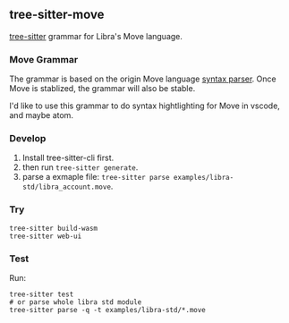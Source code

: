 ## tree-sitter-move

[tree-sitter][1] grammar for Libra's Move language.


### Move Grammar

The grammar is based on the origin Move language [syntax parser][2].
Once Move is stablized, the grammar will also be stable.

I'd like to use this grammar to do syntax hightlighting for Move in vscode, and maybe atom.

### Develop

1. Install tree-sitter-cli first.
2. then run `tree-sitter generate`.
4. parse a exmaple file: `tree-sitter parse examples/libra-std/libra_account.move`.


### Try

```
tree-sitter build-wasm
tree-sitter web-ui
```

### Test

Run:

```
tree-sitter test
# or parse whole libra std module
tree-sitter parse -q -t examples/libra-std/*.move
```


[1]: https://tree-sitter.github.io
[2]: https://github.com/libra/libra/blob/master/language/move-lang/src/parser/syntax.rs